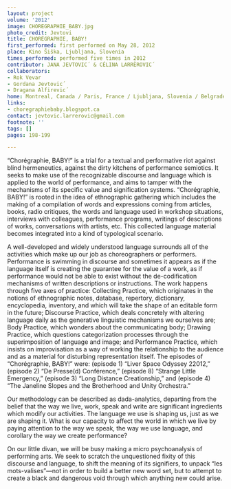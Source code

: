 ```yaml
---
layout: project
volume: '2012'
image: CHOREGRAPHIE_BABY.jpg
photo_credit: Jevtovi
title: CHORÉGRAPHIE, BABY!
first_performed: first performed on May 28, 2012
place: Kino Šiška, Ljubljana, Slovenia
times_performed: performed five times in 2012
contributor: JANA JEVTOVIC´ & CÉLINA LARRÈROVIC´
collaborators:
- Rok Vevar
- Gordana Jevtovic´
- Dragana Alfirevic´
home: Montreal, Canada / Paris, France / Ljubljana, Slovenia / Belgrade, Serbia
links:
- choregraphiebaby.blogspot.ca
contact: jevtovic.larrerovic@gmail.com
footnote: ''
tags: []
pages: 198-199

---
```


“Chorégraphie, BABY!” is a trial for a textual and performative riot against blind hermeneutics, against the dirty kitchens of performance semiotics. It seeks to make use of the recognizable discourse and language which is applied to the world of performance, and aims to tamper with the mechanisms of its specific value and signification systems. “Chorégraphie, BABY!” is rooted in the idea of ethnographic gathering which includes the making of a compilation of words and expressions coming from articles, books, radio critiques, the words and language used in workshop situations, interviews with colleagues, performance programs, writings of descriptions of works, conversations with artists, etc. This collected language material becomes integrated into a kind of typological scenario.

A well-developed and widely understood language surrounds all of the activities which make up our job as choreographers or performers. Performance is swimming in discourse and sometimes it appears as if the language itself is creating the guarantee for the value of a work, as if performance would not be able to exist without the de-codification mechanisms of written descriptions or instructions. The work happens through five axes of practice: Collecting Practice, which originates in the notions of ethnographic notes, database, repertory, dictionary, encyclopedia, inventory, and which will take the shape of an editable form in the future; Discourse Practice, which deals concretely with altering language daily as the generative linguistic mechanisms we ourselves are; Body Practice, which wonders about the communicating body; Drawing Practice, which questions categorization processes through the superimposition of language and image; and Performance Practice, which insists on improvisation as a way of working the relationship to the audience and as a material for disturbing representation itself. The episodes of “Chorégraphie, BABY!” were: (episode 1) “Liver Space Odyssey 22012,” (episode 2) “De Presse(d) Conférence,” (episode 8) “Strange Little Emergency,” (episode 3) “Long Distance Creationship,” and (episode 4) “The Janeline Slopes and the Brotherhood and Unity Orchestra.”

Our methodology can be described as dada-analytics, departing from the belief that the way we live, work, speak and write are significant ingredients which modify our activities. The language we use is shaping us, just as we are shaping it. What is our capacity to affect the world in which we live by paying attention to the way we speak, the way we use language, and corollary the way we create performance?

On our little divan, we will be busy making a micro psychoanalysis of performing arts. We seek to scratch the unquestioned fixity of this discourse and language, to shift the meaning of its signifiers, to unpack “les mots-valises”—not in order to build a better new word set, but to attempt to create a black and dangerous void through which anything new could arise.
